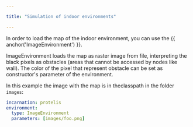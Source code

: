 ```yaml
---

title: "Simulation of indoor environments"

---
```


In order to load the map of the indoor environment, you can use the {{ anchor('ImageEnvironment') }}.

ImageEnvironment loads the map as raster image from file, interpreting the black pixels as obstacles
(areas that cannot be accessed by nodes like wall). 
The color of the pixel that represent obstacle can be set as constructor's parameter of the environment.

In this example the image with the map is in theclasspath in the folder `images`:
```yaml
incarnation: protelis
environment:
  type: ImageEnvironment
  parameters: [images/foo.png]
```